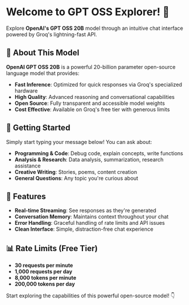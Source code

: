 # Welcome to GPT OSS Explorer! 🚀

Explore **OpenAI's GPT OSS 20B** model through an intuitive chat interface powered by Groq's lightning-fast API.

## 🤖 About This Model

**OpenAI GPT OSS 20B** is a powerful 20-billion parameter open-source language model that provides:

- **Fast Inference**: Optimized for quick responses via Groq's specialized hardware
- **High Quality**: Advanced reasoning and conversational capabilities
- **Open Source**: Fully transparent and accessible model weights
- **Cost Effective**: Available on Groq's free tier with generous limits

## 💬 Getting Started

Simply start typing your message below! You can ask about:

- **Programming & Code**: Debug code, explain concepts, write functions
- **Analysis & Research**: Data analysis, summarization, research assistance  
- **Creative Writing**: Stories, poems, content creation
- **General Questions**: Any topic you're curious about

## 🎯 Features

- **Real-time Streaming**: See responses as they're generated
- **Conversation Memory**: Maintains context throughout your chat
- **Error Handling**: Graceful handling of rate limits and API issues
- **Clean Interface**: Simple, distraction-free chat experience

## 📊 Rate Limits (Free Tier)

- **30 requests per minute**
- **1,000 requests per day**
- **8,000 tokens per minute**
- **200,000 tokens per day**

Start exploring the capabilities of this powerful open-source model! 👇
